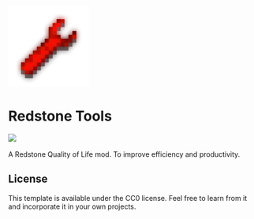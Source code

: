 ![logo](src/main/resources/assets/redstonetools/icon.png)

# Redstone Tools

[![](https://badgen.net/badge/discord/invite/blue?icon=discord)](https://discord.gg/wAu9k2fGyK)

A Redstone Quality of Life mod. To improve efficiency and productivity.

## License

This template is available under the CC0 license. Feel free to learn from it and incorporate it in your own projects.
